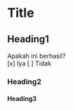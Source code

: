 # Title <br>
## Heading1 <br>
Apakah ini berhasil? <br>
[x] Iya
[ ] Tidak
### Heading2 <br>
#### Heading3 <br>